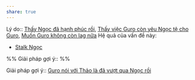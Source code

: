 ```yaml
---
share: true
---
```

Lý do:: [Thấy Ngọc đã hạnh phúc rồi](../../Quan%20%C4%91i%E1%BB%83m,%20th%C3%A1i%20%C4%91%E1%BB%99,%20nguy%C3%AAn%20t%E1%BA%AFc%20s%E1%BB%91ng,%20%C4%91i%E1%BB%81u%20m%C3%ACnh%20th%E1%BA%A5y%20ho%E1%BA%B7c%20c%E1%BA%A3m%20nh%E1%BA%ADn/C%E1%BA%A3m%20nh%E1%BA%ADn%20v%E1%BB%81%20ng%C6%B0%E1%BB%9Di%20kh%C3%A1c/Th%E1%BA%A5y%20Ng%E1%BB%8Dc%20%C4%91%C3%A3%20h%E1%BA%A1nh%20ph%C3%BAc%20r%E1%BB%93i.md), [Thấy việc Guro còn yêu Ngọc tệ cho Guro](../../Quan%20%C4%91i%E1%BB%83m,%20th%C3%A1i%20%C4%91%E1%BB%99,%20nguy%C3%AAn%20t%E1%BA%AFc%20s%E1%BB%91ng,%20%C4%91i%E1%BB%81u%20m%C3%ACnh%20th%E1%BA%A5y%20ho%E1%BA%B7c%20c%E1%BA%A3m%20nh%E1%BA%ADn/Th%E1%BA%A5y%20vi%E1%BB%87c%20Guro%20c%C3%B2n%20y%C3%AAu%20Ng%E1%BB%8Dc%20t%E1%BB%87%20cho%20Guro.md), [Muốn Guro không còn lag nữa](./Mu%E1%BB%91n%20Guro%20kh%C3%B4ng%20c%C3%B2n%20lag%20n%E1%BB%AFa.md)
Hệ quả của vấn đề này:
- [Stalk Ngọc](../Stalk%20Ng%E1%BB%8Dc.md)


%%
Giải pháp gợi ý:: 
%%



Giải pháp gợi ý:: [Guro nói với Thảo là đã vượt qua Ngọc rồi](Guro%20n%C3%B3i%20v%E1%BB%9Bi%20Th%E1%BA%A3o%20l%C3%A0%20%C4%91%C3%A3%20v%C6%B0%E1%BB%A3t%20qua%20Ng%E1%BB%8Dc%20r%E1%BB%93i.md)
